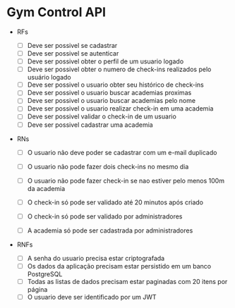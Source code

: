 # Gym Control API

- RFs
    - [ ] Deve ser possivel se cadastrar
    - [ ] Deve ser possivel se autenticar
    - [ ] Deve ser possivel obter o perfil de um usuario logado
    - [ ] Deve ser possivel obter o numero de check-ins realizados pelo usuário logado
    - [ ] Deve ser possivel o usuario obter seu histórico de check-ins
    - [ ] Deve ser possivel o usuario buscar academias proximas
    - [ ] Deve ser possivel o usuario buscar academias pelo nome
    - [ ] Deve ser possivel o usuario realizar check-in em uma academia
    - [ ] Deve ser possivel validar o check-in de um usuario
    - [ ] Deve ser possivel cadastrar uma academia

- RNs

    - [  ] O usuario não deve poder se cadastrar com um e-mail duplicado
    - [  ] O usuario não pode fazer dois check-ins no mesmo dia
    - [  ] O usuario não pode fazer check-in se nao estiver pelo menos 100m da academia
    - [  ] O check-in só pode ser validado até 20 minutos após criado
    - [  ] O check-in só pode ser validado por administradores
    - [  ] A academia só pode ser cadastrada por administradores


- RNFs

    - [ ] A senha do usuario precisa estar criptografada
    - [ ] Os dados da aplicação precisam estar persistido em um banco PostgreSQL
    - [ ] Todas as listas de dados precisam estar paginadas com 20 itens por página
    - [ ] O usuario deve ser identificado por um JWT
